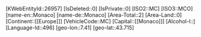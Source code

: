 ﻿---
location: [43.715,7.41]
type: Country
tags: [geo/Country]
---
[KWebEntityId::26957]
[IsDeleted::0]
[IsPrivate::0]
[ISO2::MC]
[ISO3::MCO]
[name-en::Monaco]
[name-de::Monaco]
[Area-Total::2]
[Area-Land::0]
[Continent::[[Europe]]]
[VehicleCode::MC]
[Capital::[[Monaco]]]
[Alcohol-l::]
[Language-Id::496]
[geo-lon::7.41]
[geo-lat::43.715]

